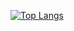 
<!--
**RandyBnjmn/RandyBnjmn** is a ✨ _special_ ✨ repository because its `README.md` (this file) appears on your GitHub profile.

Here are some ideas to get you started:

- 🔭 I’m currently working on ...
- 🌱 I’m currently learning ...
- 👯 I’m looking to collaborate on ...
- 🤔 I’m looking for help with ...
- 💬 Ask me about ...
- 📫 How to reach me: ...
- 😄 Pronouns: ...
- ⚡ Fun fact: ...
-->

<!--
   ![Anurag's GitHub stats](https://github-readme-stats.vercel.app/api?username=RandyBnjmn&show_icons=true&theme=gruvbox)

-->
[![Top Langs](https://github-readme-stats.vercel.app/api/top-langs/?username=RandyBnjmn&layout=compact&theme=gruvbox)](https://github.com/anuraghazra/github-readme-stats)

<!--<table>
  <thead>
    <tr>
      <th>
         
      </th>
      <th>
        
      </th>
    </tr>
  </thead>
</table>
-->

